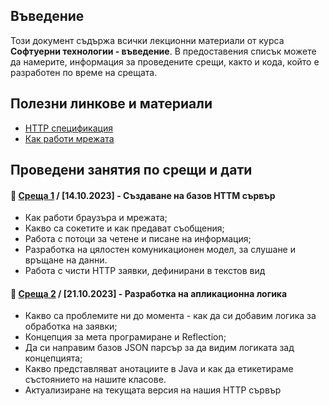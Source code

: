 ## Въведение
Този документ съдържа всички лекционни материали от курса **Софтуерни технологии - въведение**. В предоставения списък можете да намерите, информация за проведените срещи, както и кода, който е разработен по време на срещата.

## Полезни линкове и материали
- [HTTP спецификация](https://developer.mozilla.org/en-US/docs/Web/HTTP/Resources_and_specifications)
- [Как работи мрежата](https://developer.mozilla.org/en-US/docs/Learn/Getting_started_with_the_web/How_the_Web_works)

## Проведени занятия по срещи и дати

#### 🚀 [**Среща 1**](lesson-1) / **[14.10.2023]** - Създаване на базов HTTM сървър
- Как работи браузъра и мрежата;
- Какво са сокетите и как предават съобщения;
- Работа с потоци за четене и писане на информация;
- Разработка на цялостен комуникационен модел, за слушане и връщане на данни.
- Работа с чисти HTTP заявки, дефинирани в текстов вид

#### 🚀 [**Среща 2**](lesson-2) / **[21.10.2023]** - Разработка на апликационна логика
- Какво са проблемите ни до момента - как да си добавим логика за обработка на заявки;
- Концепция за мета програмиране и Reflection;
- Да си направим базов JSON парсър за да видим логиката зад концепцията;
- Какво представляват анотациите в Java и как да етикетираме състоянието на нашите класове.
- Актуализиране на текущата версия на нашия HTTP сървър
